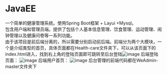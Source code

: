 # JavaEE
一个简单的健康管理系统。使用Spring Boot框架 + Layui +Mysql。<br>
包含用户端和管理员端。提供了包括个人基本信息管理、饮食管理、运动管理、闹钟管理以及健康问卷等一系列功能。<br>
由于该项目是前后端分离的，所以需要分别启动前后端。前端分为两个大模块，一个是介绍类型的首页，具体页面都在Health-care文件夹下，可以从该页面下的index.html进入，找到右上角的登陆页面即可跳转至后台登陆![image](https://user-images.githubusercontent.com/43802228/147806250-880394d6-9286-43b5-9ea1-bfa2d51ec6e8.png)
后端登陆页面：
![image](https://user-images.githubusercontent.com/43802228/147806330-b8fa86e9-f490-48ce-9486-ea470afbb1a0.png)
后端用户首页：
![image](https://user-images.githubusercontent.com/43802228/147806370-191e4ccb-73ac-47b8-b4ce-8ecb158f0acb.png)
后台管理的前端代码都在WeAdmin-master文件夹下

